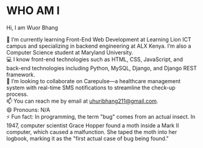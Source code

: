# WHO AM I



Hi, I am Wuor Bhang

🌱 I’m currently learning Front-End Web Development at Learning Lion ICT campus and specializing in backend engineering at ALX Kenya. I’m also a Computer Science student at Maryland University.  
💻 I know front-end technologies such as HTML, CSS, JavaScript, and back-end technologies including Python, MySQL, Django, and Django REST framework.  
💞️ I’m looking to collaborate on Carepulse—a healthcare management system with real-time SMS notifications to streamline the check-up process.  
📫 You can reach me by email at uhuribhang211@gmail.com.  
😄 Pronouns: N/A  
⚡ Fun fact: In programming, the term "bug" comes from an actual insect. In 1947, computer scientist Grace Hopper found a moth inside a Mark II computer, which caused a malfunction. She taped the moth into her logbook, marking it as the "first actual case of bug being found."

